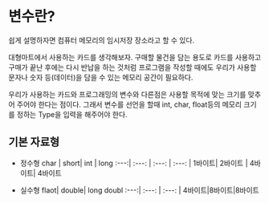 # 변수란?

쉽게 설명하자면 컴퓨터 메모리의 임시저장 장소라고 할 수 있다.

대형마트에서 사용하는 카드를 생각해보자.
구매할 물건을 담는 용도로 카드를 사용하고 구매가 끝난 후에는 다시 반납을 하는 것처럼
프로그램을 작성할 때에도 우리가 사용할 문자나 숫자 등(데이터)을 담을 수 있는 메모리 공간이 필요하다.

우리가 사용하는 카드와 프로그래밍의 변수와 다른점은 사용할 목적에 맞는 크기를 맞추어 주어야 한다는 점이다.
그래서 변수를 선언을 할때 int, char, float등의 메모리 크기를 정하는 Type을 입력을 해주어야 한다.


## 기본 자료형 
* 정수형 
char | short| int | long
:---:| :---: | :---: | :---: | 
1바이트| 2바이트 | 4바이트| 4바이트

* 실수형
flaot| double| long doubl
:---:| :---: | :---: | 
4바이트|8바이트|8바이트



